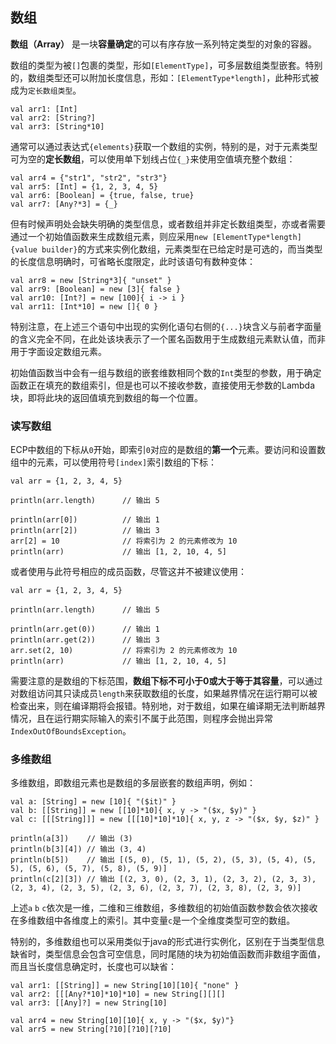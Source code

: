 ## 数组

**数组（Array）** 是一块**容量确定**的可以有序存放一系列特定类型的对象的容器。

数组的类型为被`[]`包裹的类型，形如`[ElementType]`，可多层数组类型嵌套。特别的，数组类型还可以附加长度信息，形如：`[ElementType*length]`，此种形式被成为`定长数组类型`。

```ecs
val arr1: [Int]
val arr2: [String?]
val arr3: [String*10]
```

通常可以通过表达式`{elements}`获取一个数组的实例，特别的是，对于元素类型可为空的**定长数组**，可以使用单下划线占位`{_}`来使用空值填充整个数组：

```ecs
val arr4 = {"str1", "str2", "str3"}
val arr5: [Int] = {1, 2, 3, 4, 5}
val arr6: [Boolean] = {true, false, true}
val arr7: [Any?*3] = {_}
```

但有时候声明处会缺失明确的类型信息，或者数组并非定长数组类型，亦或者需要通过一个初始值函数来生成数组元素，则应采用`new [ElementType*length]{value builder}`的方式来实例化数组，元素类型在已给定时是可选的，而当类型的长度信息明确时，可省略长度限定，此时该语句有数种变体：

```ecs
val arr8 = new [String*3]{ "unset" }
val arr9: [Boolean] = new [3]{ false }
val arr10: [Int?] = new [100]{ i -> i }
val arr11: [Int*10] = new []{ 0 }
```

特别注意，在上述三个语句中出现的实例化语句右侧的`{...}`块含义与前者字面量的含义完全不同，在此处该块表示了一个匿名函数用于生成数组元素默认值，而非用于字面设定数组元素。

初始值函数当中会有一组与数组的嵌套维数相同个数的`Int`类型的参数，用于确定函数正在填充的数组索引，但是也可以不接收参数，直接使用无参数的Lambda块，即将此块的返回值填充到数组的每一个位置。

### 读写数组

ECP中数组的下标从`0`开始，即索引`0`对应的是数组的**第一个**元素。要访问和设置数组中的元素，可以使用符号`[index]`索引数组的下标：

```ecs
val arr = {1, 2, 3, 4, 5}

println(arr.length)      // 输出 5

println(arr[0])          // 输出 1
println(arr[2])          // 输出 3
arr[2] = 10              // 将索引为 2 的元素修改为 10
println(arr)             // 输出 [1, 2, 10, 4, 5]
``` 

或者使用与此符号相应的成员函数，尽管这并不被建议使用：

```ecs
val arr = {1, 2, 3, 4, 5}

println(arr.length)      // 输出 5

println(arr.get(0))      // 输出 1
println(arr.get(2))      // 输出 3
arr.set(2, 10)           // 将索引为 2 的元素修改为 10
println(arr)             // 输出 [1, 2, 10, 4, 5]
```

需要注意的是数组的下标范围，**数组下标不可小于0或大于等于其容量**，可以通过对数组访问其只读成员`length`来获取数组的长度，如果越界情况在运行期可以被检查出来，则在编译期将会报错。特别地，对于数组，如果在编译期无法判断越界情况，且在运行期实际输入的索引不属于此范围，则程序会抛出异常`IndexOutOfBoundsException`。

### 多维数组

多维数组，即数组元素也是数组的多层嵌套的数组声明，例如：

```ecs
val a: [String] = new [10]{ "($it)" }
val b: [[String]] = new [[10]*10]{ x, y -> "($x, $y)" }
val c: [[[String]]] = new [[[10]*10]*10]{ x, y, z -> "($x, $y, $z)" }

println(a[3])    // 输出 (3)
println(b[3][4]) // 输出 (3, 4)
println(b[5])    // 输出 [(5, 0), (5, 1), (5, 2), (5, 3), (5, 4), (5, 5), (5, 6), (5, 7), (5, 8), (5, 9)]
println(c[2][3]) // 输出 [(2, 3, 0), (2, 3, 1), (2, 3, 2), (2, 3, 3), (2, 3, 4), (2, 3, 5), (2, 3, 6), (2, 3, 7), (2, 3, 8), (2, 3, 9)]
```

上述`a` `b` `c`依次是一维，二维和三维数组，多维数组的初始值函数参数会依次接收在多维数组中各维度上的索引。其中变量`c`是一个全维度类型可空的数组。

特别的，多维数组也可以采用类似于java的形式进行实例化，区别在于当类型信息缺省时，类型信息会包含可空信息，同时尾随的块为初始值函数而非数组字面值，而且当长度信息确定时，长度也可以缺省：

```ecs
val arr1: [[String]] = new String[10][10]{ "none" }
val arr2: [[[Any?*10]*10]*10] = new String[][][]
val arr3: [[Any]?] = new String[10]

val arr4 = new String[10][10]{ x, y -> "($x, $y)"}
val arr5 = new String[?10][?10][?10]
```
